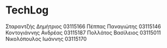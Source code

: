 # TechLog
Σταραντζής Δημήτριος 03115166
Πέππας Παναγιώτης 03115146
Κοντογιάννης Ανδρέας 03115187
Πολλάτος Βασίλειος 03115011
Νικολόπουλος Ιωάννης 03115170